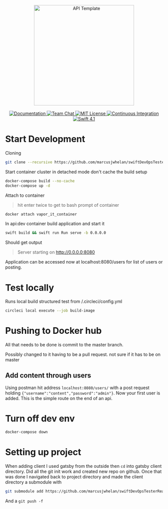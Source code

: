 <p align="center">
    <img src="https://user-images.githubusercontent.com/1342803/36623515-7293b4ec-18d3-11e8-85ab-4e2f8fb38fbd.png" width="320" alt="API Template">
    <br>
    <br>
    <a href="http://docs.vapor.codes/3.0/">
        <img src="http://img.shields.io/badge/read_the-docs-2196f3.svg" alt="Documentation">
    </a>
    <a href="https://discord.gg/vapor">
        <img src="https://img.shields.io/discord/431917998102675485.svg" alt="Team Chat">
    </a>
    <a href="LICENSE">
        <img src="http://img.shields.io/badge/license-MIT-brightgreen.svg" alt="MIT License">
    </a>
    <a href="https://circleci.com/gh/vapor/api-template">
        <img src="https://circleci.com/gh/vapor/api-template.svg?style=shield" alt="Continuous Integration">
    </a>
    <a href="https://swift.org">
        <img src="http://img.shields.io/badge/swift-4.1-brightgreen.svg" alt="Swift 4.1">
    </a>
</p>

# Start Development
Cloning
```bash
git clone --recursive https://github.com/marcusjwhelan/swiftDevOpsTester.git
```

Start container cluster in detached mode
don't cache the build setup
```bash
docker-compose build --no-cache
docker-compose up -d
```

Attach to container 
> hit enter twice to get to bash prompt of container
```bash
docker attach vapor_it_container
```

In api:dev container build application and start it
```bash
swift build && swift run Run serve -b 0.0.0.0
```
Should get output
> Server starting on http://0.0.0.0:8080

Application can be accessed now at localhost:8080/users for list of users or posting.

# Test locally

Runs local build structured test from /.circleci/config.yml
```bash
circleci local execute --job build-image
```

# Pushing to Docker hub
All that needs to be done is commit to the master branch.

Possibly changed to it having to be a pull request. not sure if it has to be on master

## Add content through users
Using postman hit address `localhost:8080/users/` with a post request holding `{"username":"content","password":"admin"}`. Now your first user is added. This is the simple route on the end of an api. 

# Turn off dev env
```bash
docker-compose down
```

# Setting up project
When adding client I used gatsby from the outside then `cd` into gatsby client directory. Did all the git init work and created new repo on github. Once that was done I navigated back to project directory and made the client directory a submodule with 
```bash
git submodule add https://github.com/marcusjwhelan/swiftDevOpsTesterReact.git client
```
And a `git push -f`
